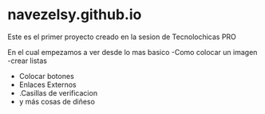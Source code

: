 # navezelsy.github.io
Este es el primer proyecto creado en la sesion de Tecnolochicas PRO

En el cual empezamos a ver desde lo mas basico
-Como colocar un imagen
-crear listas
- Colocar botones
- Enlaces Externos
- .Casillas de verificacion
- y más cosas de diñeso

